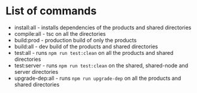 # List of commands

* install:all - installs dependencies of the products and shared directories
* compile:all - tsc on all the directories
* build:prod - production build of only the products
* build:all - dev build of the products and shared directories
* test:all - runs `npm run test:clean` on all the products and shared directories
* test:server - runs `npm run test:clean` on the shared, shared-node and server directories
* upgrade-dep:all - runs `npm run upgrade-dep` on all the products and shared directories